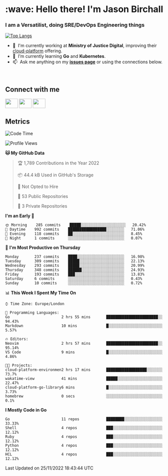 <h1 align="left" id="jason-title">:wave: Hello there! I'm Jason Birchall</h1>
<h3 align="left">I am a Versatilist, doing SRE/DevOps Engineering things</h3>

[![Top Langs](https://github-readme-stats.vercel.app/api?username=jasonBirchall&show_icons=true&count_private=true&include_all_commits=true&theme=gruvbox)](https://github.com/anuraghazra/github-readme-stats)

- :office: &nbsp;I'm currently working at **Ministry of Justice Digital**, improving their [cloud-platform](https://github.com/ministryofjustice/cloud-platform) offering.
- :seedling: &nbsp;I’m currently learning **Go** and **Kubernetes**.
- :mailbox: &nbsp;Ask me anything on my **[issues page]** or using the connections below.


<br>

<h2>Connect with me</h2>
<p>
<a href="https://twitter.com/jsonBirchall" target="blank"><img align="center" src="https://cdn.jsdelivr.net/npm/simple-icons@3.0.1/icons/twitter.svg" alt="" height="30" width="40" /></a>
<a href="https://keybase.io/json0" target="blank"><img align="center" src="https://cdn.jsdelivr.net/npm/simple-icons@3.0.1/icons/keybase.svg" alt="" height="30" width="40" /></a>
<a href="https://www.reddit.com/user/kakorate" target="blank"><img align="center" src="https://cdn.jsdelivr.net/npm/simple-icons@3.0.1/icons/reddit.svg" alt="" height="30" width="40" /></a>
</p>

<h2>Metrics</h2>

<!--START_SECTION:waka-->
![Code Time](http://img.shields.io/badge/Code%20Time-846%20hrs%2051%20mins-blue)

![Profile Views](http://img.shields.io/badge/Profile%20Views-0-blue)

**🐱 My GitHub Data** 

> 🏆 1,789 Contributions in the Year 2022
 > 
> 📦 44.4 kB Used in GitHub's Storage 
 > 
> 🚫 Not Opted to Hire
 > 
> 📜 53 Public Repositories 
 > 
> 🔑 3 Private Repositories  
 > 
**I'm an Early 🐤** 

```text
🌞 Morning    285 commits    █████░░░░░░░░░░░░░░░░░░░░   20.42% 
🌆 Daytime    992 commits    █████████████████░░░░░░░░   71.06% 
🌃 Evening    118 commits    ██░░░░░░░░░░░░░░░░░░░░░░░   8.45% 
🌙 Night      1 commits      ░░░░░░░░░░░░░░░░░░░░░░░░░   0.07%

```
📅 **I'm Most Productive on Thursday** 

```text
Monday       237 commits    ████░░░░░░░░░░░░░░░░░░░░░   16.98% 
Tuesday      309 commits    █████░░░░░░░░░░░░░░░░░░░░   22.13% 
Wednesday    293 commits    █████░░░░░░░░░░░░░░░░░░░░   20.99% 
Thursday     348 commits    ██████░░░░░░░░░░░░░░░░░░░   24.93% 
Friday       193 commits    ███░░░░░░░░░░░░░░░░░░░░░░   13.83% 
Saturday     6 commits      ░░░░░░░░░░░░░░░░░░░░░░░░░   0.43% 
Sunday       10 commits     ░░░░░░░░░░░░░░░░░░░░░░░░░   0.72%

```


📊 **This Week I Spent My Time On** 

```text
⌚︎ Time Zone: Europe/London

💬 Programming Languages: 
Go                       2 hrs 55 mins       ███████████████████████░░   94.43% 
Markdown                 10 mins             █░░░░░░░░░░░░░░░░░░░░░░░░   5.57%

🔥 Editors: 
Neovim                   2 hrs 57 mins       ███████████████████████░░   95.14% 
VS Code                  9 mins              █░░░░░░░░░░░░░░░░░░░░░░░░   4.86%

🐱‍💻 Projects: 
cloud-platform-environmen2 hrs 17 mins       ██████████████████░░░░░░░   73.7% 
wakatime-view            41 mins             █████░░░░░░░░░░░░░░░░░░░░   22.47% 
cloud-platform-go-library6 mins              █░░░░░░░░░░░░░░░░░░░░░░░░   3.73% 
homebrew                 0 secs              ░░░░░░░░░░░░░░░░░░░░░░░░░   0.1%

```

**I Mostly Code in Go** 

```text
Go                       11 repos            ████████░░░░░░░░░░░░░░░░░   33.33% 
Shell                    4 repos             ███░░░░░░░░░░░░░░░░░░░░░░   12.12% 
Ruby                     4 repos             ███░░░░░░░░░░░░░░░░░░░░░░   12.12% 
Python                   4 repos             ███░░░░░░░░░░░░░░░░░░░░░░   12.12% 
HCL                      4 repos             ███░░░░░░░░░░░░░░░░░░░░░░   12.12%

```



 Last Updated on 25/11/2022 18:43:44 UTC
<!--END_SECTION:waka-->

<!-- links -->

[issues page]: https://github.com/jasonBirchall/jasonBirchall/issues "jasonBirchall/issues"
